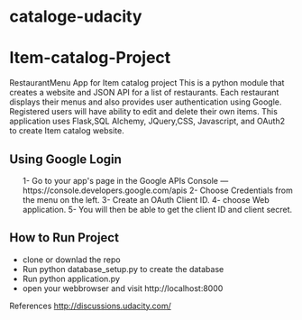 # cataloge-udacity
<h1>Item-catalog-Project</h1>

<article>
RestaurantMenu App for Item catalog project This is a python module that creates a website and JSON API for a list of restaurants. Each restaurant displays their menus and also provides user authentication using Google. Registered users will have ability to edit and delete their own items. This application uses Flask,SQL Alchemy, JQuery,CSS, Javascript, and OAuth2 to create Item catalog website.
</article>
<h2>Using Google Login</h2>
<ul>
1- Go to your app's page in the Google APIs Console — https://console.developers.google.com/apis
2- Choose Credentials from the menu on the left.
3- Create an OAuth Client ID.
4- choose Web application.
5- You will then be able to get the client ID and client secret.
</ul>
<h2>How to Run Project</h2>
<ul>
  <li> clone or downlad the repo </li>
  <li> Run python database_setup.py to create the database </li>
  <li> Run python application.py </li>
  <li> open your webbrowser and visit http://localhost:8000 </li>
  
 </ul>
 
 References http://discussions.udacity.com/
